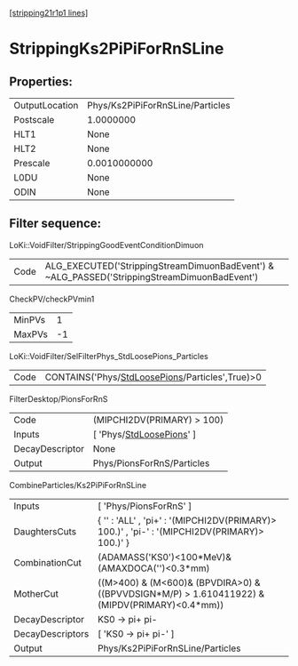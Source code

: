 [[stripping21r1p1 lines]](./stripping21r1p1-index)

# StrippingKs2PiPiForRnSLine

## Properties:

|                |                                  |
|----------------|----------------------------------|
| OutputLocation | Phys/Ks2PiPiForRnSLine/Particles |
| Postscale      | 1.0000000                        |
| HLT1           | None                             |
| HLT2           | None                             |
| Prescale       | 0.0010000000                     |
| L0DU           | None                             |
| ODIN           | None                             |

## Filter sequence:

LoKi::VoidFilter/StrippingGoodEventConditionDimuon

|      |                                                                                              |
|------|----------------------------------------------------------------------------------------------|
| Code | ALG_EXECUTED('StrippingStreamDimuonBadEvent') & ~ALG_PASSED('StrippingStreamDimuonBadEvent') |

CheckPV/checkPVmin1

|        |     |
|--------|-----|
| MinPVs | 1   |
| MaxPVs | -1  |

LoKi::VoidFilter/SelFilterPhys_StdLoosePions_Particles

|      |                                                                                                     |
|------|-----------------------------------------------------------------------------------------------------|
| Code | CONTAINS('Phys/[StdLoosePions](./stripping21r1p1-commonparticles-stdloosepions)/Particles',True)\>0 |

FilterDesktop/PionsForRnS

|                 |                                                                               |
|-----------------|-------------------------------------------------------------------------------|
| Code            | (MIPCHI2DV(PRIMARY) \> 100)                                                   |
| Inputs          | [ 'Phys/[StdLoosePions](./stripping21r1p1-commonparticles-stdloosepions)' ] |
| DecayDescriptor | None                                                                          |
| Output          | Phys/PionsForRnS/Particles                                                    |

CombineParticles/Ks2PiPiForRnSLine

|                  |                                                                                                     |
|------------------|-----------------------------------------------------------------------------------------------------|
| Inputs           | [ 'Phys/PionsForRnS' ]                                                                            |
| DaughtersCuts    | { '' : 'ALL' , 'pi+' : '(MIPCHI2DV(PRIMARY)\> 100.)' , 'pi-' : '(MIPCHI2DV(PRIMARY)\> 100.)' }      |
| CombinationCut   | (ADAMASS('KS0')\<100\*MeV)& (AMAXDOCA('')\<0.3\*mm)                                                 |
| MotherCut        | ((M\>400) & (M\<600)& (BPVDIRA\>0) & ((BPVVDSIGN\*M/P) \> 1.610411922) & (MIPDV(PRIMARY)\<0.4\*mm)) |
| DecayDescriptor  | KS0 -\> pi+ pi-                                                                                     |
| DecayDescriptors | [ 'KS0 -\> pi+ pi-' ]                                                                             |
| Output           | Phys/Ks2PiPiForRnSLine/Particles                                                                    |
